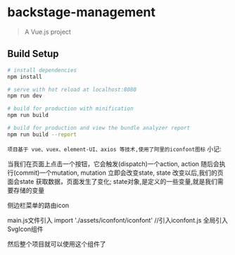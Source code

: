 # backstage-management

> A Vue.js project

## Build Setup

``` bash
# install dependencies
npm install

# serve with hot reload at localhost:8080
npm run dev

# build for production with minification
npm run build

# build for production and view the bundle analyzer report
npm run build --report
```


```项目基于 vue、vuex、element-UI、axios 等技术,使用了阿里的iconfont图标```
小记:

当我们在页面上点击一个按钮，它会触发(dispatch)一个action, action 随后会执行(commit)一个mutation, mutation 立即会改变state,  state 改变以后,我们的页面会state 获取数据，页面发生了变化;
state对象,是定义的一些变量,就是我们需要存储的变量




侧边栏菜单的路由icon

main.js文件引入
import './assets/iconfont/iconfont' //引入iconfont.js
全局引入SvgIcon组件

然后整个项目就可以使用这个组件了
<svg-icon icon-class="icon名称" />

